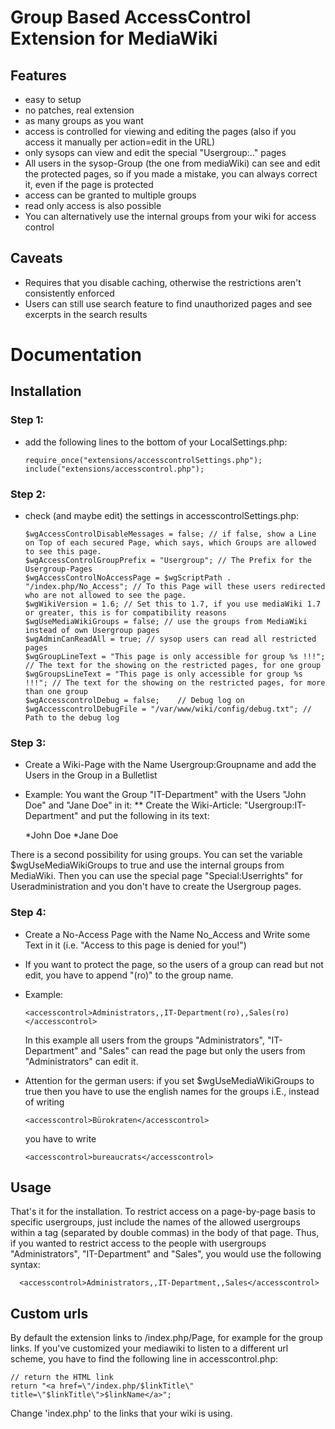 Group Based AccessControl Extension for MediaWiki
=================================================

Features
--------
 
* easy to setup
* no patches, real extension
* as many groups as you want
* access is controlled for viewing and editing the pages (also if you access it manually per action=edit in the URL)
* only sysops can view and edit the special "Usergroup:.." pages
* All users in the sysop-Group (the one from mediaWiki) can see and edit the protected pages, so if you made a mistake, you can always correct it, even if the page is protected
* access can be granted to multiple groups
* read only access is also possible
* You can alternatively use the internal groups from your wiki for access control

Caveats
-------

* Requires that you disable caching, otherwise the restrictions aren't consistently enforced
* Users can still use search feature to find unauthorized pages and see excerpts in the search results

Documentation
=============

Installation
------------

### Step 1:
* add the following lines to the bottom of your LocalSettings.php:

      require_once("extensions/accesscontrolSettings.php");
      include("extensions/accesscontrol.php");

### Step 2:
* check (and maybe edit) the settings in accesscontrolSettings.php:

      $wgAccessControlDisableMessages = false; // if false, show a Line on Top of each secured Page, which says, which Groups are allowed to see this page.
      $wgAccessControlGroupPrefix = "Usergroup"; // The Prefix for the Usergroup-Pages
      $wgAccessControlNoAccessPage = $wgScriptPath . "/index.php/No_Access"; // To this Page will these users redirected who are not allowed to see the page.
      $wgWikiVersion = 1.6; // Set this to 1.7, if you use mediaWiki 1.7 or greater, this is for compatibility reasons
      $wgUseMediaWikiGroups = false; // use the groups from MediaWiki instead of own Usergroup pages
      $wgAdminCanReadAll = true; // sysop users can read all restricted pages
      $wgGroupLineText = "This page is only accessible for group %s !!!"; // The text for the showing on the restricted pages, for one group
      $wgGroupsLineText = "This page is only accessible for group %s !!!"; // The text for the showing on the restricted pages, for more than one group
      $wgAccesscontrolDebug = false;	// Debug log on
      $wgAccesscontrolDebugFile = "/var/www/wiki/config/debug.txt"; // Path to the debug log

### Step 3:
* Create a Wiki-Page with the Name Usergroup:Groupname and add the Users in the Group in a Bulletlist
* Example: You want the Group "IT-Department" with the Users "John Doe" and "Jane Doe" in it:
** Create the Wiki-Article: "Usergroup:IT-Department" and put the following in its text:

    *John Doe
    *Jane Doe

There is a second possibility for using groups. You can set the variable $wgUseMediaWikiGroups to true and use the internal groups from MediaWiki. Then you can use the special page "Special:Userrights"
for Useradministration and you don't have to create the Usergroup pages.

### Step 4:
* Create a No-Access Page with the Name No_Access and Write some Text in it (i.e. "Access to this page is denied for you!")
* If you want to protect the page, so the users of a group can read but not edit, you have to append "(ro)" to the group name.
* Example:

      <accesscontrol>Administrators,,IT-Department(ro),,Sales(ro)</accesscontrol>

  In this example all users from the groups "Administrators", "IT-Department" and "Sales" can read the page but only the users from "Administrators" can edit it.
  
* Attention for the german users: if you set $wgUseMediaWikiGroups to true then you have to use the english names for the groups i.E., instead of writing

      <accesscontrol>Bürokraten</accesscontrol>

  you have to write

      <accesscontrol>bureaucrats</accesscontrol>


Usage
-----

That's it for the installation. To restrict access on a page-by-page basis to specific usergroups, just include the names of the allowed usergroups within a tag (separated by double commas) in the body of that page. Thus, if you wanted to restrict access to the people with usergroups "Administrators", "IT-Department" and "Sales", you would use the following syntax:

      <accesscontrol>Administrators,,IT-Department,,Sales</accesscontrol>

Custom urls
-----------

By default the extension links to /index.php/Page, for example for the group links. If you've customized your mediawiki to listen to a different url scheme, you have to find the following line in accesscontrol.php:

    // return the HTML link
    return "<a href=\"/index.php/$linkTitle\" title=\"$linkTitle\">$linkName</a>";

Change 'index.php' to the links that your wiki is using.


